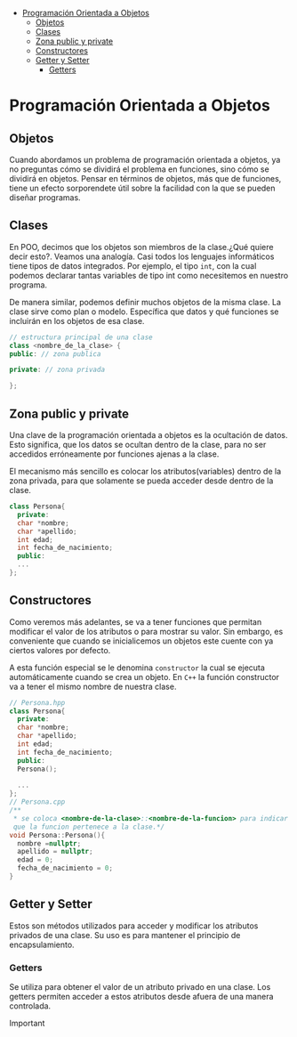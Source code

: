 - [Programación Orientada a Objetos](#programación-orientada-a-objetos)
  - [Objetos](#objetos)
  - [Clases](#clases)
  - [Zona public y private](#zona-public-y-private)
  - [Constructores](#constructores)
  - [Getter y Setter](#getter-y-setter)
    - [Getters](#getters)

# Programación Orientada a Objetos

## Objetos

Cuando abordamos un problema de programación orientada a objetos, ya no preguntas
cómo se dividirá el problema en funciones, sino cómo se dividirá en objetos. Pensar
en términos de objetos, más que de funciones, tiene un efecto sorporendete útil sobre 
la facilidad con la que se pueden diseñar programas.

## Clases

En POO, decimos que los objetos son miembros de la clase.¿Qué quiere decir esto?.
Veamos una analogía. Casi todos los lenguajes informáticos tiene tipos de datos
integrados. Por ejemplo, el tipo `int`, con la cual podemos declarar tantas variables
de tipo int como necesitemos en nuestro programa.

De manera similar, podemos definir muchos objetos de la misma clase. La clase sirve
como plan o modelo. Específica que datos y qué funciones se incluirán en los objetos
de esa clase.

```C++
// estructura principal de una clase
class <nombre_de_la_clase> {
public: // zona publica

private: // zona privada

};
```

## Zona public y private

Una clave de la programación orientada a objetos es la ocultación de datos.
Esto significa, que los datos se ocultan dentro de la clase, para no ser accedidos
erróneamente por funciones ajenas a la clase.

El mecanismo más sencillo es colocar los atributos(variables) dentro de la zona
privada, para que solamente se pueda acceder desde dentro de la clase.


```C++
class Persona{
  private:
  char *nombre;
  char *apellido;
  int edad;
  int fecha_de_nacimiento;
  public:
  ...
};
```

## Constructores

Como veremos más adelantes, se va a tener funciones que permitan modificar el
valor de los atributos o para mostrar su valor. Sin embargo, es conveniente
que cuando se inicialicemos un objetos este cuente con ya ciertos valores por defecto.

A esta función especial se le denomina `constructor` la cual se ejecuta automáticamente
cuando se crea un objeto. En `C++` la función constructor va a tener el mismo
nombre de nuestra clase.

```C++
// Persona.hpp
class Persona{
  private:
  char *nombre;
  char *apellido;
  int edad;
  int fecha_de_nacimiento;
  public:
  Persona();
    
  ...
};
// Persona.cpp
/**
 * se coloca <nombre-de-la-clase>::<nombre-de-la-funcion> para indicar
 que la funcion pertenece a la clase.*/
void Persona::Persona(){
  nombre =nullptr;
  apellido = nullptr;
  edad = 0;
  fecha_de_nacimiento = 0;
}
```

## Getter y Setter

Estos son métodos utilizados para acceder y modificar los atributos privados de una clase.
Su uso es para mantener el principio de encapsulamiento.

### Getters

Se utiliza para obtener el valor de un atributo privado en una clase. Los getters permiten
acceder a estos atributos desde afuera de una manera controlada.

> [!IMPORTANT]
> 
